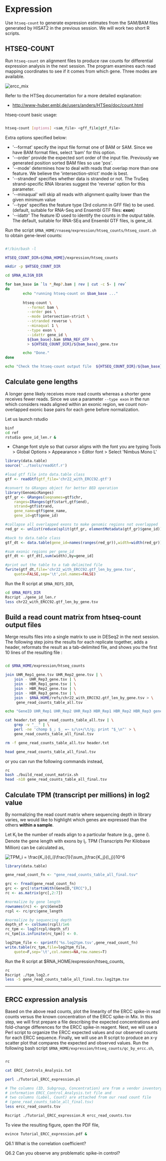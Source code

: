 # Expression
Use `htseq-count` to generate expression estimates from the SAM/BAM files generated by HISAT2 in the previous session. We will work two short R scripts.

## HTSEQ-COUNT

Run `htseq-count` on alignment files to produce raw counts for differential expression analysis in the next session. The program examines each read mapping coordinates to see if it comes from which gene. Three modes are available.

![ercc_mix](images/count_modes.png)

Refer to the HTSeq documentation for a more detailed explanation:
* http://www-huber.embl.de/users/anders/HTSeq/doc/count.html

htseq-count basic usage:

```bash

htseq-count [options] <sam_file> <gff_file|gtf_file>

```

Extra options specified below:
* '--format' specify the input file format one of BAM or SAM. Since we have BAM format files, select 'bam' for this option.
* '--order' provide the expected sort order of the input file.  Previously we generated position sorted BAM files so use 'pos'.
* '--mode' determines how to deal with reads that overlap more than one feature. We believe the 'intersection-strict' mode is best.
* '--stranded' specifies whether data is stranded or not.  The TruSeq strand-specific RNA libraries suggest the 'reverse' option for this parameter.
* '--minaqual' will skip all reads with alignment quality lower than the given minimum value
* '--type' specifies the feature type (3rd column in GFF file) to be used. (default, suitable for RNA-Seq and Ensembl GTF files: **exon**)
* '--idattr' The feature ID used to identify the counts in the output table. The default, suitable for RNA-SEq and Ensembl GTF files, is gene_id.

Run the script `$RNA_HOME/rnaseq/expression/htseq_counts/htseq_count.sh` to obtain gene-level counts:

```bash

#!/bin/bash -l

HTSEQ_COUNT_DIR=${RNA_HOME}/expression/htseq_counts

mkdir -p $HTSEQ_COUNT_DIR

cd $RNA_ALIGN_DIR

for bam_base in `ls *_Rep?.bam | rev | cut -c 5- | rev`
do
        echo "running htseq-count on $bam_base ..."
        
        htseq-count \
          --format bam \
          --order pos \
          --mode intersection-strict \
          --stranded reverse \
          --minaqual 1 \
          --type exon \
          --idattr gene_id \
          ${bam_base}.bam $RNA_REF_GTF \
          > ${HTSEQ_COUNT_DIR}/${bam_base}_gene.tsv

        echo "Done."
done

echo "Check the htseq-count output file  ${HTSEQ_COUNT_DIR}/${bam_base}_gene.tsv"

```

## Calculate gene lengths
A longer gene likely receives more read counts whereas a shorter gene receives fewer reads. Since we use a parameter `--type exon` in the run which considers reads aligned within an exonic region, we count non-overlapped exonic base pairs for each gene before normalization.

Let us launch rstudio
```bash
binf
cd ref
rstudio gene_id_len.r &
```
* Change font style so that cursor aligns with the font you are typing
Tools > Global Options > Appearance > Editor font > Select 'Nimbus Mono L' 

```r
library(data.table)
source('../tools/readGtf.r')

#load gtf file into data.table class 
gtf <- readGtf(gtf_file='chr22_with_ERCC92.gtf')

#convert to GRanges object for better BED operation 
library(GenomicRanges)
gtf_gr <- GRanges(seqnames=gtf$chr,
	ranges=IRanges(gtf$start,gtf$end),
	strand=gtf$strand,
	gene_name=gtf$gene_name,
	gene_id=gtf$gene_id)

#collapse all overlapped exons to make genomic regions not overlapped
red_gr <- unlist(reduce(split(gtf_gr, elementMetadata(gtf_gr)$gene_id)))

#back to data.table class 
gtf_dt <- data.table(gene_id=names(ranges(red_gr)),width=width(red_gr))

#sum exonic regions per gene_id  
gtf_dt <- gtf_dt[,sum(width),by=gene_id]

#print out the table to a tab delimited file
fwrite(gtf_dt,file='chr22_with_ERCC92.gtf_len_by_gene.tsv',
	quote=FALSE,sep='\t',col.names=FALSE)
``` 

Run the R script at `$RNA_REFS_DIR`,
```bash
cd $RNA_REFS_DIR
Rscript ./gene_id_len.r
less chr22_with_ERCC92.gtf_len_by_gene.tsv
```

## Build a read count matrix from htseq-count output files
Merge results files into a single matrix to use in DESeq2 in the next session. The following step joins the results for each replicate together, adds a header, reformats the result as a tab-delimited file, and shows you the first 10 lines of the resulting file :

```bash

cd $RNA_HOME/expression/htseq_counts

join UHR_Rep1_gene.tsv UHR_Rep2_gene.tsv | \
	join - UHR_Rep3_gene.tsv | \
	join - HBR_Rep1_gene.tsv | \
	join - HBR_Rep2_gene.tsv | \
	join - HBR_Rep3_gene.tsv | \
	join - $RNA_HOME/refs/chr22_with_ERCC92.gtf_len_by_gene.tsv > \
	 gene_read_counts_table_all.tsv

echo "GeneID UHR_Rep1 UHR_Rep2 UHR_Rep3 HBR_Rep1 HBR_Rep2 HBR_Rep3 gene_length" > header.txt

cat header.txt gene_read_counts_table_all.tsv | \
	grep -v "__" | \
	perl -ne 'chomp $_; $_ =~ s/\s+/\t/g; print "$_\n"' > \
	gene_read_counts_table_all_final.tsv

rm -f gene_read_counts_table_all.tsv header.txt

head gene_read_counts_table_all_final.tsv

```

or you can run the following commands instead,
```bash
rc
bash ./build_read_count_matrix.sh
head -n10 gene_read_counts_table_all_final.tsv
```

## Calculate TPM (transcript per millions) in log2 value
By normalizing the read count matrix where sequencing depth in library varies, we would like to highlight which genes are expressed than the others **within a sample**.

Let K<sub>i</sub> be the number of reads align to a particular feature (e.g., gene *i*). Denote the gene length with exons by l<sub>i</sub>. TPM (Transcripts Per Kilobase Million) can be calculated as, 

![TPM_i = \frac{K_i}{l_i}\frac{1}{\sum_j\frac{K_j}{l_j}}10^6](http://latex.codecogs.com/png.latex?TPM_i&space;=&space;\frac{K_i}{l_i}\frac{1}{\sum_j\frac{K_j}{l_j}}10^6)

```r
library(data.table)

gene_read_count_fn <- "gene_read_counts_table_all_final.tsv"

grc <- fread(gene_read_count_fn)
grc <- grc[!startsWith(GeneID,"ERCC"),]
rc <- as.matrix(grc[,2:7])

#normalize by gene length
rownames(rc) <- grc$GeneID
rcpl <- rc/grc$gene_length

#normalize by sequencing depth
depth_sf <- colSums(rcpl)/1e6
rc_tpm <- log2(rcpl/depth_sf)
rc_tpm[is.infinite(rc_tpm)] <- 0.

log2tpm_file <- sprintf('%s.log2tpm.tsv',gene_read_count_fn)
write.table(rc_tpm,file=log2tpm_file,
	quote=F,sep='\t',col.names=NA,row.names=T)
```
Run the R script at $RNA_HOME/expression/htseq_counts,
```bash
rc
Rscript ./tpm_log2.r
less -S gene_read_counts_table_all_final.tsv.log2tpm.tsv
```

---
## ERCC expression analysis

Based on the above read counts, plot the linearity of the ERCC spike-in read counts versus the known concentration of the ERCC spike-in Mix. In this step, we will first prepare a file describing the expected concentrations and fold-change differences for the ERCC spike-in reagent. Next, we will use a Perl script to organize the ERCC expected values and our observed counts for each ERCC sequence. Finally, we will use an R script to produce an x-y scatter plot that compares the expected and observed values. Run the following bash script `$RNA_HOME/expression/htseq_counts/qc_by_ercc.sh`,

```bash

rc

cat ERCC_Controls_Analysis.txt

perl ./Tutorial_ERCC_expression.pl

# The columns (ID, Subgroup, Concentration) are from a vendor inventory 
# information ERCC_Control_Analysis.txt file and 
# two columns (Label, Count) are attached from our read count file 
# (gene_read_counts_table_all_final.tsv)
less ercc_read_counts.tsv

Rscript ./Tutorial_ERCC_expression.R ercc_read_counts.tsv

```

To view the resulting figure, open the PDF file, 
```bash
evince Tutorial_ERCC_expression.pdf &
```

Q6.1 What is the correlation coefficient?

Q6.2 Can you observe any problematic spike-in control?